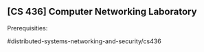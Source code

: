## [CS 436] Computer Networking Laboratory

Prerequisities:


#distributed-systems-networking-and-security/cs436